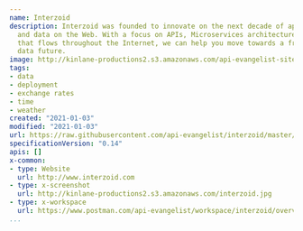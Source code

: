 ```yaml
---
name: Interzoid
description: Interzoid was founded to innovate on the next decade of application integration
  and data on the Web. With a focus on APIs, Microservices architecture, and the data
  that flows throughout the Internet, we can help you move towards a frictionless
  data future.
image: http://kinlane-productions2.s3.amazonaws.com/api-evangelist-site/company/logos/pull_image_09-13-2020-04-18-pm.png
tags:
- data
- deployment
- exchange rates
- time
- weather
created: "2021-01-03"
modified: "2021-01-03"
url: https://raw.githubusercontent.com/api-evangelist/interzoid/master/apis.json
specificationVersion: "0.14"
apis: []
x-common:
- type: Website
  url: http://www.interzoid.com
- type: x-screenshot
  url: http://kinlane-productions2.s3.amazonaws.com/interzoid.jpg
- type: x-workspace
  url: https://www.postman.com/api-evangelist/workspace/interzoid/overview
...
```

